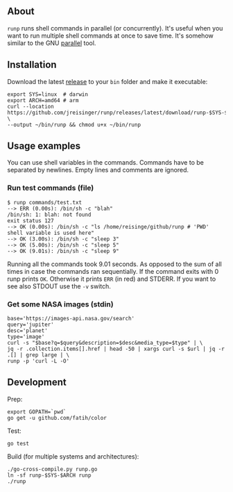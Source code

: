 ## About

`runp` runs shell commands in parallel (or concurrently). It's useful when you want to run multiple shell commands at once to save time. It's somehow similar to the GNU [parallel](https://www.gnu.org/software/parallel/) tool.

## Installation

Download the latest [release](https://github.com/jreisinger/runp/releases) to your `bin` folder and make it executable:

```
export SYS=linux  # darwin
export ARCH=amd64 # arm
curl --location https://github.com/jreisinger/runp/releases/latest/download/runp-$SYS-$ARCH \
--output ~/bin/runp && chmod u+x ~/bin/runp
```

## Usage examples

You can use shell variables in the commands. Commands have to be separated by newlines. Empty lines and comments are ignored.

### Run test commands (file)

```
$ runp commands/test.txt
--> ERR (0.00s): /bin/sh -c "blah"
/bin/sh: 1: blah: not found
exit status 127
--> OK (0.00s): /bin/sh -c "ls /home/reisinge/github/runp # 'PWD' shell variable is used here"
--> OK (3.00s): /bin/sh -c "sleep 3"
--> OK (5.00s): /bin/sh -c "sleep 5"
--> OK (9.01s): /bin/sh -c "sleep 9"
```

Running all the commands took 9.01 seconds. As opposed to the sum of all times in case the commands ran sequentially. If the command exits with 0 runp prints `OK`. Otherwise it prints `ERR` (in red) and STDERR. If you want to see also STDOUT use the `-v` switch.

### Get some NASA images (stdin)

```
base='https://images-api.nasa.gov/search'
query='jupiter'
desc='planet'
type='image'
curl -s "$base?q=$query&description=$desc&media_type=$type" | \
jq -r .collection.items[].href | head -50 | xargs curl -s $url | jq -r .[] | grep large | \
runp -p 'curl -L -O'
```

## Development

Prep:

```
export GOPATH=`pwd`
go get -u github.com/fatih/color
```

Test:

```
go test
```

Build (for multiple systems and architectures):

```
./go-cross-compile.py runp.go
ln -sf runp-$SYS-$ARCH runp
./runp
```
